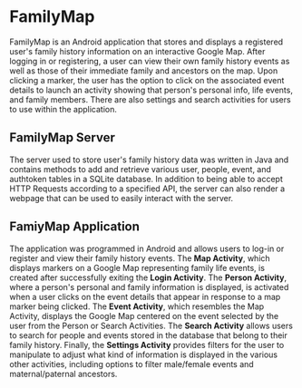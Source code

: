 # FamilyMap
FamilyMap is an Android application that stores and displays a registered user's family history information on an interactive Google Map. After logging in or registering,
a user can view their own family history events as well as those of their immediate family and ancestors on the map. Upon clicking a marker, the user has the option to
click on the associated event details to launch an activity showing that person's personal info, life events, and family members. There are also settings and search activities
for users to use within the application.

## FamilyMap Server
The server used to store user's family history data was written in Java and contains methods to add and retrieve various user, people, event, and authtoken tables in a SQLite database.
In addition to being able to accept HTTP Requests according to a specified API, the server can also render a webpage that can be used to easily interact with the server.

## FamiyMap Application
The application was programmed in Android and allows users to log-in or register and view their family history events. The **Map Activity**, which displays markers on a Google Map representing
family life events, is created after successfully exiting the **Login Activity**. The **Person Activity**, where a person's personal and family information is displayed, is activated when a user
clicks on the event details that appear in response to a map marker being clicked. The **Event Activity**, which resembles the Map Activity, displays the Google Map centered on the event selected
by the user from the Person or Search Activities. The **Search Activity** allows users to search for people and events stored in the database that belong to their family history. Finally, the
**Settings Activity** provides filters for the user to manipulate to adjust what kind of information is displayed in the various other activities, including options to filter male/female events and
maternal/paternal ancestors.

